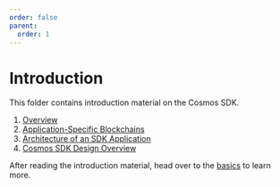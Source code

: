```yaml
---
order: false
parent:
  order: 1
---
```


# Introduction

This folder contains introduction material on the Cosmos SDK.

1. [Overview](./overview.md)
2. [Application-Specific Blockchains](./why-app-specific.md)
3. [Architecture of an SDK Application](./sdk-app-architecture.md)
4. [Cosmos SDK Design Overview](./sdk-design.md)

After reading the introduction material, head over to the [basics](../basics/README.md) to learn more. 